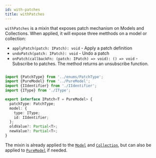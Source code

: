 ```yaml
---
id: with-patches
title: withPatches
---
```


`withPatches` is a mixin that exposes patch mechanism on Models and Collections. When applied, it will expose three metthods on a model or collection:

* `applyPatch(patch: IPatch): void` - Apply a patch definition
* `undoPatch(patch: IPatch): void` - Undo a patch
* `onPatch(callbackFn: (patch: IPatch) => void): () => void` - Subscribe to patches. The method returns an unsubscribe function.

```typescript

import {PatchType} from '../enums/PatchType';
import {PureModel} from '../PureModel';
import {IIdentifier} from './IIdentifier';
import {IType} from './IType';

export interface IPatch<T = PureModel> {
  patchType: PatchType;
  model: {
    type: IType;
    id: IIdentifier;
  };
  oldValue?: Partial<T>;
  newValue?: Partial<T>;
}
```

The mixin is already applied to the [`Model`](../api-reference/model) and [`Collection`](../api-reference/collection), but can also be applied to [`PureModel`](../api-reference/pure-model) if needed.